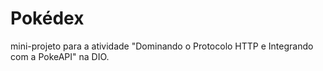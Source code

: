 # Pokédex
mini-projeto para a atividade "Dominando o Protocolo HTTP e Integrando com a PokeAPI" na DIO.
